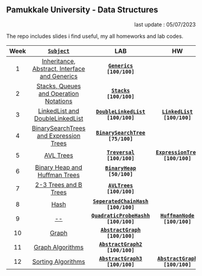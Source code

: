 ## Pamukkale University - Data Structures

<p align="right"> 
	last update : 05/07/2023
</p>

The repo includes slides i find useful, my all homeworks and lab codes.

| Week | [**`Subject`**](http://www.cs.columbia.edu/~bauer/cs3134-f15/lectures.html) | LAB | HW |
|:----:|:-------:|:-----:|:---:|
|1|[Inheritance, Abstract, Interface and Generics](/_data/weeks/h1.pdf/)|[**`Generics`**](/_data/lab/hafta_1/)<br>**`[100/100]`** |
|2|[Stacks, Queues and Operation Notations](/_data/weeks/h2.pdf/)| [**`Stacks`**](/_data/lab/hafta_2/)<br>**`[100/100]`** |
|3|[LinkedList and DoubleLinkedList](/_data/weeks/h3.pdf/)|[**`DoubleLinkedList`**](/_data/lab/hafta_3/)<br>**`[100/100]`** |[**`LinkedList`**](/_data/hw/odev1/)<br>**`[100/100]`** |
|4|[BinarySearchTrees and Expression Trees](/_data/weeks/h4.pdf/)|[**`BinarySearchTree`**](/_data/lab/hafta_4/)<br>**`[75/100]`**||
|5|[AVL Trees](/_data/weeks/h5.pdf/)|[**`Treversal`**](/_data/lab/hafta_5/)<br>**`[100/100]`** |[**`ExpressionTree`**](/_data/hw/odev2/)<br>**`[100/100]`**|
|6|[Binary Heap and Huffman Trees](/_data/weeks/h6.pdf/)|[**`BinaryHeap`**](/_data/lab/hafta_6/)<br>**`[50/100]`** |
|7|[2-3 Trees and B Trees](/_data/weeks/h7.pdf/)| [**`AVLTrees`**](/_data/lab/hafta_7/)<br>**`[100/100]`** |
|8|[Hash](/_data/weeks/h8.pdf/)| [**`SeperatedChainHash`**](/_data/lab/hafta_8/)<br>**`[100/100]`** |
|9| [--](/_data/weeks/h9.pdf/) | [**`QuadraticProbeHashh`**](/_data/lab/hafta_9/)<br>**`[100/100]`** | [**`HuffmanNode`**](_data/hw/odev3/)<br>**`[100/100]`** |
|10| [Graph](/_data/weeks/h10.pdf/)|[**`AbstractGraph`**](/_data/lab/hafta_10/)<br>**`[100/100]`** |
|11| [Graph Algorithms](/_data/weeks/h11.pdf/)|[**`AbstractGraph2`**](/_data/lab/hafta_11/)<br>**`[100/100]`**|
|12|[Sorting Algorithms](/_data/weeks/h12.pdf/)|	[**`AbstractGraph3`**](/_data/lab/hafta_12/)<br>**`[100/100]`**|[**`AbstractGraph`**](_data/hw/odev4)<br>**`[100/100]`**|
